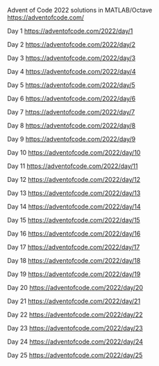 Advent of Code 2022 solutions in MATLAB/Octave
https://adventofcode.com/

Day 1
https://adventofcode.com/2022/day/1

Day 2
https://adventofcode.com/2022/day/2

Day 3
https://adventofcode.com/2022/day/3

Day 4
https://adventofcode.com/2022/day/4

Day 5
https://adventofcode.com/2022/day/5

Day 6
https://adventofcode.com/2022/day/6

Day 7
https://adventofcode.com/2022/day/7

Day 8
https://adventofcode.com/2022/day/8

Day 9
https://adventofcode.com/2022/day/9

Day 10
https://adventofcode.com/2022/day/10

Day 11
https://adventofcode.com/2022/day/11

Day 12
https://adventofcode.com/2022/day/12

Day 13
https://adventofcode.com/2022/day/13

Day 14
https://adventofcode.com/2022/day/14

Day 15
https://adventofcode.com/2022/day/15

Day 16
https://adventofcode.com/2022/day/16

Day 17
https://adventofcode.com/2022/day/17

Day 18
https://adventofcode.com/2022/day/18

Day 19
https://adventofcode.com/2022/day/19

Day 20
https://adventofcode.com/2022/day/20

Day 21
https://adventofcode.com/2022/day/21

Day 22
https://adventofcode.com/2022/day/22

Day 23
https://adventofcode.com/2022/day/23

Day 24
https://adventofcode.com/2022/day/24

Day 25
https://adventofcode.com/2022/day/25
